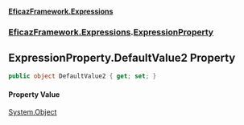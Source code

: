 #### [EficazFramework.Expressions](EficazFrameworkExpressions.md 'EficazFramework Expressions')
### [EficazFramework.Expressions](EficazFrameworkExpressions.md#EficazFramework.Expressions 'EficazFramework.Expressions').[ExpressionProperty](EficazFramework.Expressions/ExpressionProperty.md 'EficazFramework.Expressions.ExpressionProperty')

## ExpressionProperty.DefaultValue2 Property

```csharp
public object DefaultValue2 { get; set; }
```

#### Property Value
[System.Object](https://docs.microsoft.com/en-us/dotnet/api/System.Object 'System.Object')